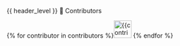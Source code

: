 {{ header_level }} 👥 Contributors

{% for contributor in contributors %}<img src="{{contributor.avatar_url}}" height="40" width="40" alt="{{contributor.login}}" title="{{contributor.login}}" class="avatar circle"/>&nbsp;{% endfor %}

